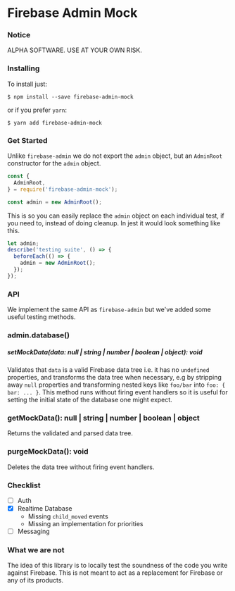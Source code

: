 # Firebase Admin Mock

### Notice

ALPHA SOFTWARE. USE AT YOUR OWN RISK.

### Installing

To install just:

```
$ npm install --save firebase-admin-mock
```

or if you prefer `yarn`:
```
$ yarn add firebase-admin-mock
```

### Get Started

Unlike `firebase-admin` we do not export the `admin` object, but an `AdminRoot` constructor for the `admin` object.

```javascript
const {
  AdminRoot,
} = require('firebase-admin-mock');

const admin = new AdminRoot();
```

This is so you can easily replace the `admin` object on each individual test, if you need to, instead of doing cleanup. In jest it would look something like this.

```javascript
let admin;
describe('testing suite', () => {
  beforeEach(() => {
    admin = new AdminRoot();
  });
});
```

### API

We implement the same API as `firebase-admin` but we've added some useful testing methods.

### admin.database()

##### setMockData(data: null | string | number | boolean | object): void
Validates that `data` is a valid Firebase data tree i.e. it has no `undefined` properties, and transforms the data tree when necessary, e.g by stripping away `null` properties and transforming nested keys like `foo/bar` into `foo: { bar: ... }`. This method runs without firing event handlers so it is useful for setting the initial state of the database one might expect.

### getMockData(): null | string | number | boolean | object
Returns the validated and parsed data tree.

### purgeMockData(): void
Deletes the data tree without firing event handlers.

### Checklist
- [ ] Auth
- [x] Realtime Database
  - Missing `child_moved` events
  - Missing an implementation for priorities
- [ ] Messaging

### What we are not

The idea of this library is to locally test the soundness of the code you write against Firebase. This is not meant to act as a replacement for Firebase or any of its products.
